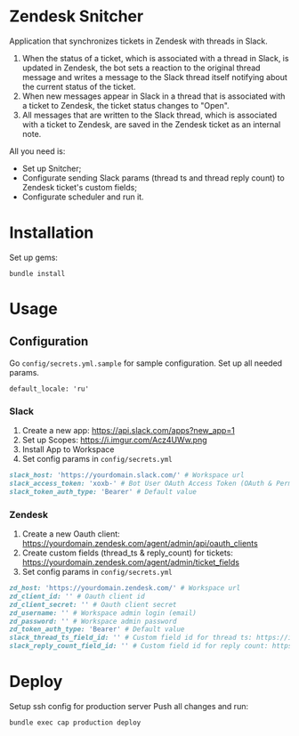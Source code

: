 # Zendesk Snitcher

Application that synchronizes tickets in Zendesk with threads in Slack.

1. When the status of a ticket, which is associated with a thread in Slack, is updated in Zendesk, the bot sets a reaction to the original thread message and writes a message to the Slack thread itself notifying about the current status of the ticket.
2. When new messages appear in Slack in a thread that is associated with a ticket to Zendesk, the ticket status changes to "Open".
3. All messages that are written to the Slack thread, which is associated with a ticket to Zendesk, are saved in the Zendesk ticket as an internal note.

All you need is:
* Set up Snitcher;
* Configurate sending Slack params (thread ts and thread reply count) to Zendesk ticket's custom fields;
* Configurate scheduler and run it.

# Installation

Set up gems:
```bush
bundle install
```

# Usage

## Configuration

Go `config/secrets.yml.sample` for sample configuration. Set up all needed params.

`default_locale: 'ru'`

### Slack

1. Create a new app: https://api.slack.com/apps?new_app=1
2. Set up Scopes: https://i.imgur.com/Acz4UWw.png
3. Install App to Workspace
4. Set config params in `config/secrets.yml`

```ruby
slack_host: 'https://yourdomain.slack.com/' # Workspace url
slack_access_token: 'xoxb-' # Bot User OAuth Access Token (OAuth & Permissions)
slack_token_auth_type: 'Bearer' # Default value
```

### Zendesk

1. Create a new Oauth client: https://yourdomain.zendesk.com/agent/admin/api/oauth_clients
3. Create custom fields (thread_ts & reply_count) for tickets: https://yourdomain.zendesk.com/agent/admin/ticket_fields
2. Set config params in `config/secrets.yml`

```ruby
zd_host: 'https://yourdomain.zendesk.com/' # Workspace url
zd_client_id: '' # Oauth client id
zd_client_secret: '' # Oauth client secret
zd_username: '' # Workspace admin login (email)
zd_password: '' # Workspace admin password
zd_token_auth_type: 'Bearer' # Default value
slack_thread_ts_field_id: '' # Custom field id for thread ts: https://i.imgur.com/8jKnjSL.png
slack_reply_count_field_id: '' # Custom field id for reply count: https://i.imgur.com/8jKnjSL.png
```

# Deploy

Setup ssh config for production server
Push all changes
and run:

```bash
bundle exec cap production deploy
```
